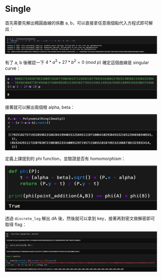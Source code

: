 # Single

首先需要先解出橢圓曲線的係數 a, b，可以直接拿任意兩個點代入方程式即可解出：

![image-20211010025401551](img/image-20211010025401551.png)

有了 a, b 後確認一下 $4*a^3 + 27*b^2 = 0 \ (mod \ p)$ 確定這個曲線是 singular curve：

![image-20211010025939876](img/image-20211010025939876.png)

接著就可以解出兩個根 alpha, beta：

![image-20211010025949173](img/image-20211010025949173.png)

定義上課提到的 phi function，並驗證是否有 homomorphism：

![image-20211010030002176](img/image-20211010030002176.png)

透過 `discrete_log` 解出 dA 後，然後就可以拿到 key，接著再對密文做解密即可取得 flag：

![image-20211010030055525](img/image-20211010030055525.png)